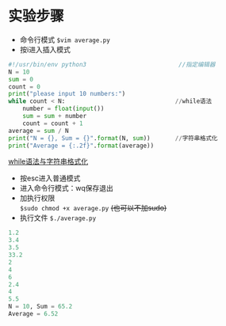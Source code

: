 # 实验步骤  
- 命令行模式 `$vim average.py`   
- 按i进入插入模式  
```python
#!/usr/bin/env python3                          //指定编辑器
N = 10
sum = 0
count = 0
print("please input 10 numbers:")
while count < N:                               //while语法
    number = float(input())
    sum = sum + number
    count = count + 1
average = sum / N
print("N = {}, Sum = {}".format(N, sum))       //字符串格式化
print("Average = {:.2f}".format(average))  
```
[while语法与字符串格式化](https://github.com/liytgy/python/blob/master/START/while%E4%B8%8E%E5%AD%97%E7%AC%A6%E4%B8%B2%E6%A0%BC%E5%BC%8F%E5%8C%96.md)  
- 按esc进入普通模式  
- 进入命令行模式：wq保存退出  
- 加执行权限  
`$sudo chmod +x average.py`   ~~(也可以不加sudo)~~  
- 执行文件  `$./average.py`  
```python
1.2
3.4
3.5
33.2
2
4
6
2.4
4
5.5
N = 10, Sum = 65.2
Average = 6.52
```
